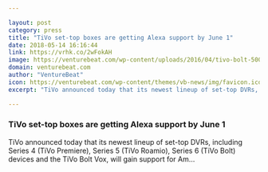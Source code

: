 ```yaml
---

layout: post
category: press
title: "TiVo set-top boxes are getting Alexa support by June 1"
date: 2018-05-14 16:16:44
link: https://vrhk.co/2wFokAH
image: https://venturebeat.com/wp-content/uploads/2016/04/tivo-bolt-500gb-unified-entertainment-system.jpg?fit=1435%2C694&strip=all
domain: venturebeat.com
author: "VentureBeat"
icon: https://venturebeat.com/wp-content/themes/vb-news/img/favicon.ico
excerpt: "TiVo announced today that its newest lineup of set-top DVRs, including Series 4 (TiVo Premiere), Series 5 (TiVo Roamio), Series 6 (TiVo Bolt) devices and the TiVo Bolt Vox, will gain support for Am…"

---
```


### TiVo set-top boxes are getting Alexa support by June 1

TiVo announced today that its newest lineup of set-top DVRs, including Series 4 (TiVo Premiere), Series 5 (TiVo Roamio), Series 6 (TiVo Bolt) devices and the TiVo Bolt Vox, will gain support for Am…